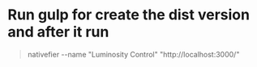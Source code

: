 # Run gulp for create the dist version and after it run

> nativefier --name "Luminosity Control" "http://localhost:3000/"